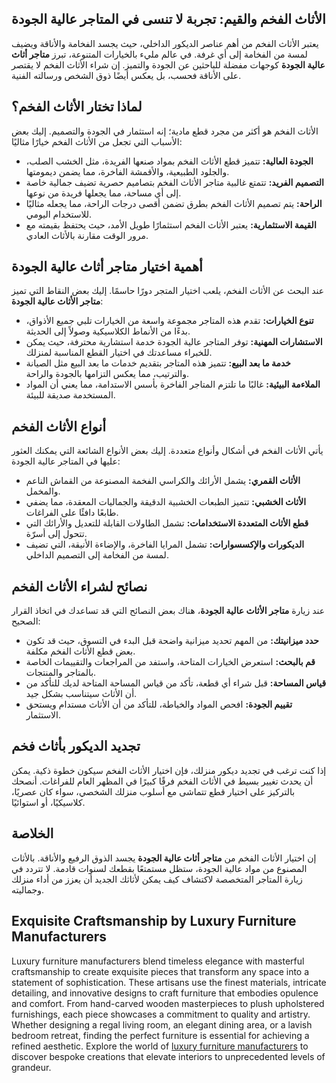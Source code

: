 <h2>الأثاث الفخم والقيم: تجربة لا تنسى في المتاجر عالية الجودة</h2>

<p>يعتبر الأثاث الفخم من أهم عناصر الديكور الداخلي، حيث يجسد الفخامة والأناقة ويضيف لمسة من الفخامة إلى أي غرفة. في عالم مليء بالخيارات المتنوعة، تبرز <strong>متاجر أثاث عالية الجودة</strong> كوجهات مفضلة للباحثين عن الجودة والتميز. إن شراء الأثاث الفخم لا يقتصر على الأناقة فحسب، بل يعكس أيضًا ذوق الشخص ورسالته الفنية.</p>

<h2>لماذا تختار الأثاث الفخم؟</h2>

<p>الأثاث الفخم هو أكثر من مجرد قطع مادية؛ إنه استثمار في الجودة والتصميم. إليك بعض الأسباب التي تجعل من الأثاث الفخم خيارًا مثاليًا:</p>

<ul>
    <li><strong>الجودة العالية:</strong> تتميز قطع الأثاث الفخم بمواد صنعها الفريدة، مثل الخشب الصلب، والجلود الطبيعية، والأقمشة الفاخرة، مما يضمن ديمومتها.</li>
    <li><strong>التصميم الفريد:</strong> تتمتع غالبية متاجر الأثاث الفخم بتصاميم حصرية تضيف جمالية خاصة إلى أي مساحة، مما يجعلها فريدة من نوعها.</li>
    <li><strong>الراحة:</strong> يتم تصميم الأثاث الفخم بطرق تضمن أقصى درجات الراحة، مما يجعله مثاليًا للاستخدام اليومي.</li>
    <li><strong>القيمة الاستثمارية:</strong> يعتبر الأثاث الفخم استثمارًا طويل الأمد، حيث يحتفظ بقيمته مع مرور الوقت مقارنة بالأثاث العادي.</li>
</ul>

<h2>أهمية اختيار متاجر أثاث عالية الجودة</h2>

<p>عند البحث عن الأثاث الفخم، يلعب اختيار المتجر دورًا حاسمًا. إليك بعض النقاط التي تميز <strong>متاجر الأثاث عالية الجودة</strong>:</p>

<ul>
    <li><strong>تنوع الخيارات:</strong> تقدم هذه المتاجر مجموعة واسعة من الخيارات تلبي جميع الأذواق، بدءًا من الأنماط الكلاسيكية وصولاً إلى الحديثة.</li>
    <li><strong>الاستشارات المهنية:</strong> توفر المتاجر عالية الجودة خدمة استشارية محترفة، حيث يمكن للخبراء مساعدتك في اختيار القطع المناسبة لمنزلك.</li>
    <li><strong>خدمة ما بعد البيع:</strong> تتميز هذه المتاجر بتقديم خدمات ما بعد البيع مثل الصيانة والترتيب، مما يعكس التزامها بالجودة والراحة.</li>
    <li><strong>الملاءمة البيئية:</strong> غالبًا ما تلتزم المتاجر الفاخرة بأسس الاستدامة، مما يعني أن المواد المستخدمة صديقة للبيئة.</li>
</ul>

<h2>أنواع الأثاث الفخم</h2>

<p>يأتي الأثاث الفخم في أشكال وأنواع متعددة. إليك بعض الأنواع الشائعة التي يمكنك العثور عليها في المتاجر عالية الجودة:</p>

<ul>
    <li><strong>الأثاث القمري:</strong> يشمل الأرائك والكراسي الفخمة المصنوعة من القماش الناعم والمخمل.</li>
    <li><strong>الأثاث الخشبي:</strong> تتميز الطبعات الخشبية الدقيقة والجماليات المعقدة، مما يضفي طابعًا دافئًا على الفراغات.</li>
    <li><strong>قطع الأثاث المتعددة الاستخدامات:</strong> تشمل الطاولات القابلة للتعديل والأرائك التي تتحول إلى أسرّة.</li>
    <li><strong>الديكورات والإكسسوارات:</strong> تشمل المرايا الفاخرة، والإضاءة الأنيقة، التي تضيف لمسة من الفخامة إلى التصميم الداخلي.</li>
</ul>

<h2>نصائح لشراء الأثاث الفخم</h2>

<p>عند زيارة <strong>متاجر الأثاث عالية الجودة</strong>، هناك بعض النصائح التي قد تساعدك في اتخاذ القرار الصحيح:</p>

<ul>
    <li><strong>حدد ميزانيتك:</strong> من المهم تحديد ميزانية واضحة قبل البدء في التسوق، حيث قد تكون بعض قطع الأثاث الفخم مكلفة.</li>
    <li><strong>قم بالبحث:</strong> استعرض الخيارات المتاحة، واستفد من المراجعات والتقييمات الخاصة بالمتاجر والمنتجات.</li>
    <li><strong>قياس المساحة:</strong> قبل شراء أي قطعة، تأكد من قياس المساحة المتاحة لديك للتأكد من أن الأثاث سيتناسب بشكل جيد.</li>
    <li><strong>تقييم الجودة:</strong> افحص المواد والخياطة، للتأكد من أن الأثاث مستدام ويستحق الاستثمار.</li>
</ul>

<h2>تجديد الديكور بأثاث فخم</h2>

<p>إذا كنت ترغب في تجديد ديكور منزلك، فإن اختيار الأثاث الفخم سيكون خطوة ذكية. يمكن أن يحدث تغيير بسيط في الأثاث الفخم فرقًا كبيرًا في المظهر العام للفراغات. أنصحك بالتركيز على اختيار قطع تتماشى مع أسلوب منزلك الشخصي، سواء كان عصريًا، كلاسيكيًا، أو استوائيًا.</p>

<h2>الخلاصة</h2>

<p>إن اختيار الأثاث الفخم من <strong>متاجر أثاث عالية الجودة</strong> يجسد الذوق الرفيع والأناقة. بالأثاث المصنوع من مواد عالية الجودة، ستظل مستمتعًا بقطعك لسنوات قادمة. لا تتردد في زيارة المتاجر المتخصصة لاكتشاف كيف يمكن لأثاثك الجديد أن يعزز من أداء منزلك وجماليته.</p> <h2>Exquisite Craftsmanship by Luxury Furniture Manufacturers</h2>  

<p>Luxury furniture manufacturers blend timeless elegance with masterful craftsmanship to create exquisite pieces that transform any space into a statement of sophistication. These artisans use the finest materials, intricate detailing, and innovative designs to craft furniture that embodies opulence and comfort. From hand-carved wooden masterpieces to plush upholstered furnishings, each piece showcases a commitment to quality and artistry. Whether designing a regal living room, an elegant dining area, or a lavish bedroom retreat, finding the perfect furniture is essential for achieving a refined aesthetic. Explore the world of <a href="https://www.mobiliacleopatra.com/">luxury furniture manufacturers</a> to discover bespoke creations that elevate interiors to unprecedented levels of grandeur.</p>
